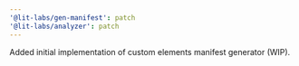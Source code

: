 ```yaml
---
'@lit-labs/gen-manifest': patch
'@lit-labs/analyzer': patch
---
```


Added initial implementation of custom elements manifest generator (WIP).
